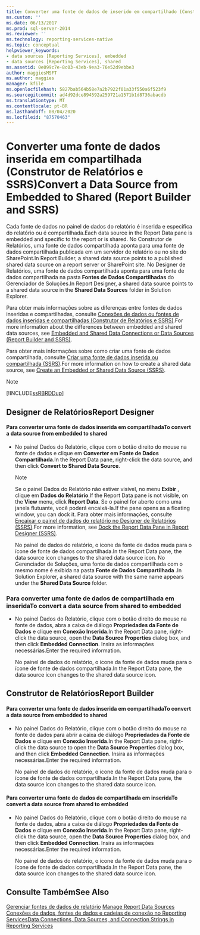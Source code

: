 ```yaml
---
title: Converter uma fonte de dados de inserido em compartilhado (Construtor de Relatórios e SSRS) | Microsoft Docs
ms.custom: ''
ms.date: 06/13/2017
ms.prod: sql-server-2014
ms.reviewer: ''
ms.technology: reporting-services-native
ms.topic: conceptual
helpviewer_keywords:
- data sources [Reporting Services], embedded
- data sources [Reporting Services], shared
ms.assetid: 0e099c7e-8c03-43eb-9ea3-76e52d9ebbe3
author: maggiesMSFT
ms.author: maggies
manager: kfile
ms.openlocfilehash: 5827bab564b58e7a2b7922f01a33f550a6f523f9
ms.sourcegitcommit: ad4d92dce894592a259721a1571b1d8736abacdb
ms.translationtype: MT
ms.contentlocale: pt-BR
ms.lasthandoff: 08/04/2020
ms.locfileid: "87570463"
---
```

# <a name="convert-a-data-source-from-embedded-to-shared-report-builder-and-ssrs"></a><span data-ttu-id="a52e0-102">Converter uma fonte de dados inserida em compartilhada (Construtor de Relatórios e SSRS)</span><span class="sxs-lookup"><span data-stu-id="a52e0-102">Convert a Data Source from Embedded to Shared (Report Builder and SSRS)</span></span>
  <span data-ttu-id="a52e0-103">Cada fonte de dados no painel de dados do relatório é inserida e específica do relatório ou é compartilhada.</span><span class="sxs-lookup"><span data-stu-id="a52e0-103">Each data source in the Report Data pane is embedded and specific to the report or is shared.</span></span> <span data-ttu-id="a52e0-104">No Construtor de Relatórios, uma fonte de dados compartilhada aponta para uma fonte de dados compartilhada publicada em um servidor de relatório ou no site do SharePoint.</span><span class="sxs-lookup"><span data-stu-id="a52e0-104">In Report Builder, a shared data source points to a published shared data source on a report server or SharePoint site.</span></span> <span data-ttu-id="a52e0-105">No Designer de Relatórios, uma fonte de dados compartilhada aponta para uma fonte de dados compartilhada na pasta **Fontes de Dados Compartilhadas** do Gerenciador de Soluções.</span><span class="sxs-lookup"><span data-stu-id="a52e0-105">In Report Designer, a shared data source points to a shared data source in the **Shared Data Sources** folder in Solution Explorer.</span></span>  
  
 <span data-ttu-id="a52e0-106">Para obter mais informações sobre as diferenças entre fontes de dados inseridas e compartilhadas, consulte [Conexões de dados ou fontes de dados inseridas e compartilhadas &#40;Construtor de Relatórios e SSRS&#41;](../embedded-and-shared-data-connections-or-data-sources-report-builder-and-ssrs.md).</span><span class="sxs-lookup"><span data-stu-id="a52e0-106">For more information about the differences between embedded and shared data sources, see [Embedded and Shared Data Connections or Data Sources &#40;Report Builder and SSRS&#41;](../embedded-and-shared-data-connections-or-data-sources-report-builder-and-ssrs.md).</span></span>  
  
 <span data-ttu-id="a52e0-107">Para obter mais informações sobre como criar uma fonte de dados compartilhada, consulte [Criar uma fonte de dados inserida ou compartilhada &#40;SSRS&#41;](../create-an-embedded-or-shared-data-source-ssrs.md).</span><span class="sxs-lookup"><span data-stu-id="a52e0-107">For more information on how to create a shared data source, see [Create an Embedded or Shared Data Source &#40;SSRS&#41;](../create-an-embedded-or-shared-data-source-ssrs.md).</span></span>  
  
> [!NOTE]  
>  [!INCLUDE[ssRBRDDup](../../includes/ssrbrddup-md.md)]  
  
## <a name="report-designer"></a><span data-ttu-id="a52e0-108">Designer de Relatórios</span><span class="sxs-lookup"><span data-stu-id="a52e0-108">Report Designer</span></span>  
  
#### <a name="to-convert-a-data-source-from-embedded-to-shared"></a><span data-ttu-id="a52e0-109">Para converter uma fonte de dados inserida em compartilhada</span><span class="sxs-lookup"><span data-stu-id="a52e0-109">To convert a data source from embedded to shared</span></span>  
  
-   <span data-ttu-id="a52e0-110">No painel Dados do Relatório, clique com o botão direito do mouse na fonte de dados e clique em **Converter em Fonte de Dados Compartilhada**.</span><span class="sxs-lookup"><span data-stu-id="a52e0-110">In the Report Data pane, right-click the data source, and then click **Convert to Shared Data Source**.</span></span>  
  
    > [!NOTE]  
    >  <span data-ttu-id="a52e0-111">Se o painel Dados do Relatório não estiver visível, no menu **Exibir** , clique em **Dados do Relatório**.</span><span class="sxs-lookup"><span data-stu-id="a52e0-111">If the Report Data pane is not visible, on the **View** menu, click **Report Data**.</span></span> <span data-ttu-id="a52e0-112">Se o painel for aberto como uma janela flutuante, você poderá encaixá-la.</span><span class="sxs-lookup"><span data-stu-id="a52e0-112">If the pane opens as a floating window, you can dock it.</span></span> <span data-ttu-id="a52e0-113">Para obter mais informações, consulte [Encaixar o painel de dados do relatório no Designer de Relatórios &#40;SSRS&#41;](../tools/dock-the-report-data-pane-in-report-designer-ssrs.md).</span><span class="sxs-lookup"><span data-stu-id="a52e0-113">For more information, see [Dock the Report Data Pane in Report Designer &#40;SSRS&#41;](../tools/dock-the-report-data-pane-in-report-designer-ssrs.md).</span></span>  
  
     <span data-ttu-id="a52e0-114">No painel de dados do relatório, o ícone da fonte de dados muda para o ícone de fonte de dados compartilhada.</span><span class="sxs-lookup"><span data-stu-id="a52e0-114">In the Report Data pane, the data source icon changes to the shared data source icon.</span></span> <span data-ttu-id="a52e0-115">No Gerenciador de Soluções, uma fonte de dados compartilhada com o mesmo nome é exibida na pasta **Fonte de Dados Compartilhada** .</span><span class="sxs-lookup"><span data-stu-id="a52e0-115">In Solution Explorer, a shared data source with the same name appears under the **Shared Data Source** folder.</span></span>  
  
### <a name="to-convert-a-data-source-from-shared-to-embedded"></a><span data-ttu-id="a52e0-116">Para converter uma fonte de dados de compartilhada em inserida</span><span class="sxs-lookup"><span data-stu-id="a52e0-116">To convert a data source from shared to embedded</span></span>  
  
-   <span data-ttu-id="a52e0-117">No painel Dados do Relatório, clique com o botão direito do mouse na fonte de dados, abra a caixa de diálogo **Propriedades da Fonte de Dados** e clique em **Conexão Inserida**.</span><span class="sxs-lookup"><span data-stu-id="a52e0-117">In the Report Data pane, right-click the data source, open the **Data Source Properties** dialog box, and then click **Embedded Connection**.</span></span> <span data-ttu-id="a52e0-118">Insira as informações necessárias.</span><span class="sxs-lookup"><span data-stu-id="a52e0-118">Enter the required information.</span></span>  
  
     <span data-ttu-id="a52e0-119">No painel de dados do relatório, o ícone da fonte de dados muda para o ícone de fonte de dados compartilhada.</span><span class="sxs-lookup"><span data-stu-id="a52e0-119">In the Report Data pane, the data source icon changes to the shared data source icon.</span></span>  
  
## <a name="report-builder"></a><span data-ttu-id="a52e0-120">Construtor de Relatórios</span><span class="sxs-lookup"><span data-stu-id="a52e0-120">Report Builder</span></span>  
  
#### <a name="to-convert-a-data-source-from-embedded-to-shared"></a><span data-ttu-id="a52e0-121">Para converter uma fonte de dados inserida em compartilhada</span><span class="sxs-lookup"><span data-stu-id="a52e0-121">To convert a data source from embedded to shared</span></span>  
  
-   <span data-ttu-id="a52e0-122">No painel Dados do Relatório, clique com o botão direito do mouse na fonte de dados para abrir a caixa de diálogo **Propriedades da Fonte de Dados** e clique em **Conexão Inserida**.</span><span class="sxs-lookup"><span data-stu-id="a52e0-122">In the Report Data pane, right-click the data source to open the **Data Source Properties** dialog box, and then click **Embedded Connection**.</span></span> <span data-ttu-id="a52e0-123">Insira as informações necessárias.</span><span class="sxs-lookup"><span data-stu-id="a52e0-123">Enter the required information.</span></span>  
  
     <span data-ttu-id="a52e0-124">No painel de dados do relatório, o ícone da fonte de dados muda para o ícone de fonte de dados compartilhada.</span><span class="sxs-lookup"><span data-stu-id="a52e0-124">In the Report Data pane, the data source icon changes to the shared data source icon.</span></span>  
  
#### <a name="to-convert-a-data-source-from-shared-to-embedded"></a><span data-ttu-id="a52e0-125">Para converter uma fonte de dados de compartilhada em inserida</span><span class="sxs-lookup"><span data-stu-id="a52e0-125">To convert a data source from shared to embedded</span></span>  
  
-   <span data-ttu-id="a52e0-126">No painel Dados do Relatório, clique com o botão direito do mouse na fonte de dados, abra a caixa de diálogo **Propriedades da Fonte de Dados** e clique em **Conexão Inserida**.</span><span class="sxs-lookup"><span data-stu-id="a52e0-126">In the Report Data pane, right-click the data source, open the **Data Source Properties** dialog box, and then click **Embedded Connection**.</span></span> <span data-ttu-id="a52e0-127">Insira as informações necessárias.</span><span class="sxs-lookup"><span data-stu-id="a52e0-127">Enter the required information.</span></span>  
  
     <span data-ttu-id="a52e0-128">No painel de dados do relatório, o ícone da fonte de dados muda para o ícone de fonte de dados compartilhada.</span><span class="sxs-lookup"><span data-stu-id="a52e0-128">In the Report Data pane, the data source icon changes to the shared data source icon.</span></span>  
  
## <a name="see-also"></a><span data-ttu-id="a52e0-129">Consulte Também</span><span class="sxs-lookup"><span data-stu-id="a52e0-129">See Also</span></span>  
 <span data-ttu-id="a52e0-130">[Gerenciar fontes de dados de relatório](manage-report-data-sources.md) </span><span class="sxs-lookup"><span data-stu-id="a52e0-130">[Manage Report Data Sources](manage-report-data-sources.md) </span></span>  
 [<span data-ttu-id="a52e0-131">Conexões de dados, fontes de dados e cadeias de conexão no Reporting Services</span><span class="sxs-lookup"><span data-stu-id="a52e0-131">Data Connections, Data Sources, and Connection Strings in Reporting Services</span></span>](../data-connections-data-sources-and-connection-strings-in-reporting-services.md)  
  
  
